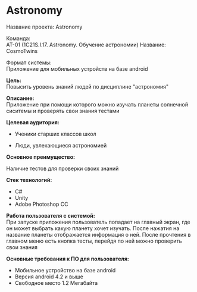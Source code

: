 # Astronomy
Название проекта: Astronomy

Команда:<br/>
АТ-01 (1С21S.I.17. Astronomy. Обучение астрономии) Название: CosmoTwins

Формат системы:<br/>
Приложение для мобильных устройств на базе android

**Цель:**<br/>
Повысить уровень знаний людей по дисциплине "астрономия"

**Описание:** <br/>
Приложение при помощи которого можно изучать планеты солнечной сиситемы и проверять свои знания тестами

**Целевая аудитория:**<br/>

- Ученики старших классов школ

- Люди, увлекающиеся астрономией

**Основное преимущество:**<br/>

Наличие тестов для проверки своих знаний

**Стек технологий:** <br/>

- C#
- Unity
- Adobe Photoshop CC

 
**Работа пользователя с системой:**<br/>
При запуске приложения пользователь попадает на главный экран, где он может выбрать какую планету хочет изучать. После нажатия на название планеты отображается информация о ней. После прочтения в главном меню есть кнопка тесты, перейдя по ней можно проверить свои знания

**Основные требования к ПО для пользователя:** <br/>
- Мобильное устройство на базе android
- Версия android 4.2 и выше
- Свободное место 1.2 Мегабайта
